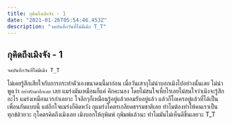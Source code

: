 ```yaml
---
title: กุคิดถึงเมิงจัง - 1
date: "2021-01-26T05:54:46.453Z"
description: "จดบันทึกวันที่ไม่มีเมิง T_T"
---
```


## กุคิดถึงเมิงจัง - 1

```
จดบันทึกวันที่ไม่มีเมิง T_T
```

ไม่เคยรู้สึกเสียใจกับการกระทำตัวเองขนาดนนี้มาก่อน เมื่อวันเสากุไม่น่าบอกเมิงไปอย่างนั้นเลย ไม่น่าพูดว่า `อย่าทักมาอีกเลย` เลย แมร่งมันเหมือนก็แค่ คึกคะนอง โดยไม่สนใจเหี้ยไรเลยไม่สนใจว่าเมิงจะรู้สึกอะไร แมร่งเหมือนเวรกำเลยวะ ใจลึกๆก็เหมือนรู้อยู่แล้วยอมรับอยู่แล้ว แล้วก็โอเครอยู่แล้วที่ได้เป็นเพื่อนกันแบบนี้ แต่อีกใจแมร่งก็คิดหวัง กุแมร่งโคตรเกลียดธรรมชาติเลย ทำไมต้องทำให้คนเราเป็นทุกข์ด้วยวะ กุโคตรคิดถึงเมิงเลย เมิงบอกให้กุพิมพ์ กุพิมพ์แล้วนะ ทำไมมันไม่เห็นดีขึ้นเลยวะ T_T
